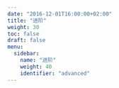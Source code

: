 ```yaml
---
date: "2016-12-01T16:00:00+02:00"
title: "进阶"
weight: 30
toc: false
draft: false
menu:
  sidebar:
    name: "进阶"
    weight: 40
    identifier: "advanced"
---
```

